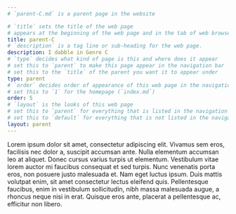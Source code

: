 ```yaml
---
# `parent-C.md` is a parent page in the website

# `title` sets the title of the web page
# appears at the beginning of the web page and in the tab of web browsers
title: parent-C
# `description` is a tag line or sub-heading for the web page.
description: I dabble in Genre C
# `type` decides what kind of page is this and where does it appear
# set this to `parent` to make this page appear in the navigation bar
# set this to the `title` of the parent you want it to appear under
type: parent
# `order` decides order of appearance of this web page in the navigation bar
# set this to `1` for the homepage (`index.md`)
order: 5
# `layout` is the looks of this web page
# set this to `parent` for everything that is listed in the navigation bar
# set this to `default` for everything that is not listed in the navigation bar
layout: parent
---
```


[//]: # (Here you can write the content of the page in markdown.)

Lorem ipsum dolor sit amet, consectetur adipiscing elit. Vivamus sem eros, facilisis nec dolor a, suscipit accumsan ante. Nulla elementum accumsan leo at aliquet. Donec cursus varius turpis ut elementum. Vestibulum vitae lorem auctor mi faucibus consequat et sed turpis. Nunc venenatis porta eros, non posuere justo malesuada et. Nam eget luctus ipsum. Duis mattis volutpat enim, sit amet consectetur lectus eleifend quis. Pellentesque faucibus, enim in vestibulum sollicitudin, nibh massa malesuada augue, a rhoncus neque nisi in erat. Quisque eros ante, placerat a pellentesque ac, efficitur non libero.